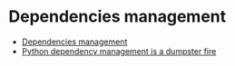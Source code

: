 # Dependencies management

- [Dependencies management](https://kolodziejj.info/articles/dependencies/)
- [Python dependency management is a dumpster fire](https://nielscautaerts.xyz/python-dependency-management-is-a-dumpster-fire.html)
